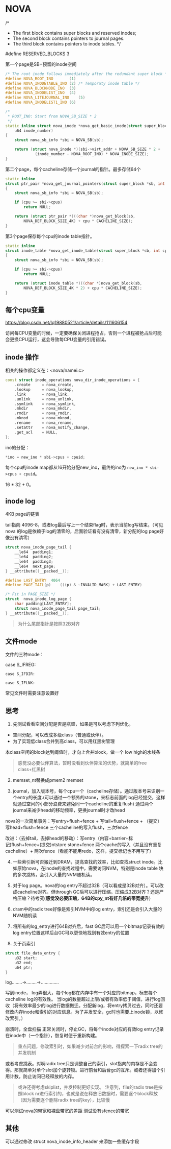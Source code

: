 # NOVA

/*
 * The first block contains super blocks and reserved inodes;
 * The second block contains pointers to journal pages.
 * The third block contains pointers to inode tables.
 */

#define	RESERVED_BLOCKS	3

第一个page是SB+预留的inode空间

```cpp
/* The root inode follows immediately after the redundant super block */
#define NOVA_ROOT_INO		(1)
#define NOVA_INODETABLE_INO	(2)	/* Temporaty inode table */
#define NOVA_BLOCKNODE_INO	(3)
#define NOVA_INODELIST_INO	(4)
#define NOVA_LITEJOURNAL_INO	(5)
#define NOVA_INODELIST1_INO	(6)

/*
 * ROOT_INO: Start from NOVA_SB_SIZE * 2
 */
static inline struct nova_inode *nova_get_basic_inode(struct super_block *sb,
	u64 inode_number)
{
	struct nova_sb_info *sbi = NOVA_SB(sb);

	return (struct nova_inode *)(sbi->virt_addr + NOVA_SB_SIZE * 2 +
			 (inode_number - NOVA_ROOT_INO) * NOVA_INODE_SIZE);
}
```

第二个page，每个cacheline存储一个journal的指针。最多存储64个

```cpp
static inline
struct ptr_pair *nova_get_journal_pointers(struct super_block *sb, int cpu)
{
	struct nova_sb_info *sbi = NOVA_SB(sb);

	if (cpu >= sbi->cpus)
		return NULL;

	return (struct ptr_pair *)((char *)nova_get_block(sb,
		NOVA_DEF_BLOCK_SIZE_4K)	+ cpu * CACHELINE_SIZE);
}
```

第3个page保存每个cpu的inode table指针。

```cpp
static inline
struct inode_table *nova_get_inode_table(struct super_block *sb, int cpu)
{
	struct nova_sb_info *sbi = NOVA_SB(sb);

	if (cpu >= sbi->cpus)
		return NULL;

	return (struct inode_table *)((char *)nova_get_block(sb,
		NOVA_DEF_BLOCK_SIZE_4K * 2) + cpu * CACHELINE_SIZE);
}
```

## 每个cpu变量

<https://blog.csdn.net/lq19880521/article/details/111606154>

访问每CPU变量的时候，一定要确保关闭进程抢占，否则一个进程被抢占后可能会更换CPU运行，这会导致每CPU变量的引用错误。

## inode 操作

相关的操作都定义在：<nova/namei.c>

```cpp
const struct inode_operations nova_dir_inode_operations = {
	.create		= nova_create,
	.lookup		= nova_lookup,
	.link		= nova_link,
	.unlink		= nova_unlink,
	.symlink	= nova_symlink,
	.mkdir		= nova_mkdir,
	.rmdir		= nova_rmdir,
	.mknod		= nova_mknod,
	.rename		= nova_rename,
	.setattr	= nova_notify_change,
	.get_acl	= NULL,
};
```

ino的分配：

```cpp
*ino = new_ino * sbi->cpus + cpuid;
```

每个cpu的inode map都从16开始分配new_ino，最终的ino为 `new_ino * sbi->cpus + cpuid`。

16 * 32 + 0。

## inode log

4KB page的链表

tail指向 4096-8，或者log最后写上一个结束flag时，表示当前log写结束。（可见nova 的log是依赖于log的清零的，后面验证看有没有清零，新分配的log page好像没有清零）

```cpp
struct nova_inode_page_tail {
	__le64	padding1;
	__le64	padding2;
	__le64	padding3;
	__le64	next_page;
} __attribute((__packed__));

#define	LAST_ENTRY	4064
#define	PAGE_TAIL(p)	(((p) & ~INVALID_MASK) + LAST_ENTRY)

/* Fit in PAGE_SIZE */
struct	nova_inode_log_page {
	char padding[LAST_ENTRY];
	struct nova_inode_page_tail page_tail;
} __attribute((__packed__));
```

> 为什么尾部指针是按照32B对齐

## 文件mode

文件的三种mode：

case S_IFREG:

	case S_IFDIR:

	case S_IFLNK:

常见文件时需要注意设置好

## 思考

1. 先测试看看空间分配是否是瓶颈，如果是可以考虑下列优化。

-  空间分配，可以改成多级class（普通或伙伴）。
- 为了实现低class合并到高class，可以用红黑树管理

本class空闲的block达到阈值时，才向上合并block，做一个 low high的水线条

> 感觉没必要伙伴算法，暂时没看到伙伴算法的优势，就简单的free class+红黑树

2. memset_nt替换成pmem2 memset

3. journal，加入版本号，每个cpu一个（cacheline存储）。通过版本号来识别一个entry的长度.(可以通过一个额外的stone，来标志前面的log已经提交，这样就通过空间的小部分浪费来避免同一个cacheline的重复flush) 通过两个journal来减少head的移动频率，更换journal时才改head

nova的一次简单事务：写entry+flush+fence + 写tail+flush+fence + （提交）写head+flush+fence
三个cacheline的写入flush，三次fence

改进：（去掉tail，去掉head的移动）：写entry（内容+barrier+标记)flush+fence+(提交)ntstore stone+fence
两个cache的写入（并且没有重复cacheline）+ 两次fence（看能不能用redo，这样，提交标记也不用写了）

4. 一些索引新可否搬迁到DRAM，提高查找的效率，比如查找struct inode。比如原始nova，在inode的查找过程中，需要访问NVM，特别是inode table 块的多次跳转，会引入大量的NVM随机读。

5. 对于log page。nova的log entry不超过32B（可以看成是32B对齐）。可以改成cacheline对齐。但through GC后可以进行压缩。压缩成32B对齐？还是严格压缩？待考究(**感觉没必要压缩，64B的cpy_nt有好几倍的带宽提升**)

5. dram中的radix tree好像是索引NVM中的log entry，索引还是会引入大量的NVM随机读

6. 将所有的log_entry进行64B对齐后，fast GC后可以用一个bitmap记录有效的log entry位置这样后台GC可以更快地找到有效entry的位置

6. 关于页索引

```cpp
struct file_data_entry {
    u32 start;
	u32 end;
	u64 ptr;
}
```

log........->........->..............

写到inode，
log弄很大，每个log都在内存中有一个对应的bitmap，标志每个cacheline log的有效性。
当log的数量超过上限/或者有效率低于阈值，进行log回收（将有效率最少的log进行数据搬迁。分配新log，将entry拷贝过去，同时还要修改内存inode和索引的对应信息。为了并发安全，gc时也需要上inode锁，以修改索引。）

崩溃时，全盘扫描
正常关闭时，停止GC，将每个inode对应的有效log entry记录在inode中（一个指针），恢复时便于重新构建。

> 重点问题，修改索引时，如果减少对前台的影响，得探索一下radix tree的并发机制

或者考虑跳表。对啊radix tree只是调整自己的索引，slot指向的内存是不会变得。那就简单对单个slot加个旋转锁。进行前台和后台gc的互斥。或者还得加个引用计数，防止访问已经释放的内存。

> 或许还得考虑skiplist，并发控制更好实现。
> 注意到，file的radix tree是按照block nr进行索引的，也就是说在释放旧数据时，需要逐个block释放（因为需要逐个删除radix tree的key），比较慢

可以测试nova的带宽和裸盘带宽的差距
测试没有sfence的带宽

## 其他

可以通过修改 struct nova_inode_info_header 来添加一些缓存字段

